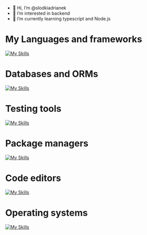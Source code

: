 - 👋 Hi, I’m @slodkiadrianek
- 👀 I’m interested in backend
- 🌱 I’m currently learning typescript and Node.js
# My Languages and frameworks
  
[![My Skills](https://skillicons.dev/icons?i=html,css,js,typescript,nodejs,express,php)](https://skillicons.dev)

# Databases and ORMs

[![My Skills](https://skillicons.dev/icons?i=mongodb,mysql,sqlite,redis,prisma)](https://skillicons.dev)

# Testing tools

[![My Skills](https://skillicons.dev/icons?i=vitetest,jest,postman)](https://skillicons.dev)

# Package managers

[![My Skills](https://skillicons.dev/icons?i=npm)](https://skillicons.dev)

# Code editors

[![My Skills](https://skillicons.dev/icons?i=vscode,neovim,webstorm)](https://skillicons.dev)

# Operating systems

[![My Skills](https://skillicons.dev/icons?i=windows,linux,	)](https://skillicons.dev)

<!---
slodkiadrianek/slodkiadrianek is a ✨ special ✨ repository because its `README.md` (this file) appears on your GitHub profile.
You can click the Preview link to take a look at your changes.
--->

